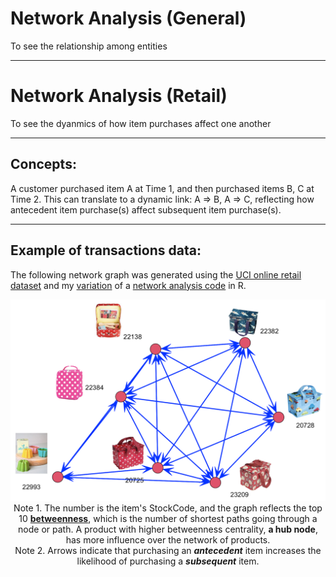 # Network Analysis (General)

To see the relationship among entities

<hr>

# Network Analysis (Retail)

To see the dyanmics of how item purchases affect one another

<hr>

## Concepts:

A customer purchased item A at Time 1, and then purchased items B, C at Time 2. This can translate to a dynamic link: A => B, A => C, reflecting how antecedent item purchase(s) affect subsequent item purchase(s).

<hr>

## Example of transactions data:

The following network graph was generated using the <a href="https://archive.ics.uci.edu/ml/datasets/online+retail">UCI online retail dataset</a> and my <a href="./network_analysis.R">variation</a> of a <a href="https://rpubs.com/tahamokfi/Part2_AnalyzeTransactionData">network analysis code</a> in R.

<p align="center"><img src="./images/StockCode_purchase_networks_10percent.png" width="800px"><br/>
Note 1. The number is the item's StockCode, and the graph reflects the top 10 <b><a href="https://igraph.org/r/doc/betweenness.html">betweenness</a></b>, which is the number of shortest paths going through a node or path. A product with higher betweenness centrality, <b>a hub node</b>, has more influence over the network of products.<br/>Note 2. Arrows indicate that purchasing an <b><i>antecedent</i></b> item increases the likelihood of purchasing a <b><i>subsequent</i></b> item.</p>
